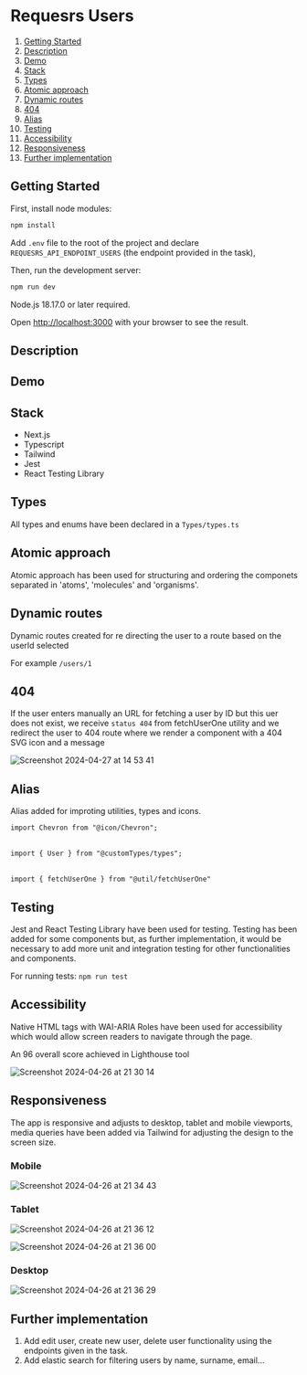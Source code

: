 # Requesrs Users

1. [Getting Started](#getting-started)
2. [Description](#description)
3. [Demo](#demo)
4. [Stack](#stack)
5. [Types](#types)
6. [Atomic approach](#atomic-approach)
7. [Dynamic routes](#dynamic-routes)
8. [404](#404)
9. [Alias](#alias)
10. [Testing](#testing)
11. [Accessibility](#accessibility)
12. [Responsiveness](#responsiveness)
13. [Further implementation](#further-implementation)

## Getting Started

First, install node modules:

```bash
npm install
```

Add `.env` file to the root of the project and declare `REQUESRS_API_ENDPOINT_USERS` (the endpoint provided in the task), 

Then, run the development server:

```bash
npm run dev
```

Node.js 18.17.0 or later required.

Open [http://localhost:3000](http://localhost:3000) with your browser to see the result.

## Description


## Demo

## Stack

<ul>
  <li>Next.js</li>
  <li>Typescript</li>
  <li>Tailwind</li>
  <li>Jest</li>
  <li>React Testing Library</li>
</ul>

## Types

All types and enums have been declared in a `Types/types.ts`

## Atomic approach

Atomic approach has been used for structuring and ordering the componets separated in 'atoms', 'molecules' and 'organisms'.

## Dynamic routes

Dynamic routes created for re directing the user to a route based on the userId selected

For example `/users/1`

## 404

If the user enters manually an URL for fetching a user by ID but this uer does not exist, we receive `status 404` from fetchUserOne utility and we redirect the user to 404 route where we render a component with a 404 SVG icon and a message

![Screenshot 2024-04-27 at 14 53 41](https://github.com/david-lorenzo-vargas/Requesrs-Users/assets/72414745/e97a20e4-e177-4f18-a87f-bd4bebebcb53)

## Alias

Alias added for improting utilities, types and icons.

`import Chevron from "@icon/Chevron";`
<br>
<br>

`import { User } from "@customTypes/types";`
<br>
<br>

`import { fetchUserOne } from "@util/fetchUserOne"`

## Testing

Jest and React Testing Library have been used for testing. Testing has been added for some components but, as further implementation, it would be necessary to add more unit and integration testing for other functionalities and components.

For running tests: `npm run test`

## Accessibility

Native HTML tags with WAI-ARIA Roles have been used for accessibility which would allow screen readers to navigate through the page.

An 96 overall score achieved in Lighthouse tool

![Screenshot 2024-04-26 at 21 30 14](https://github.com/david-lorenzo-vargas/Requesrs-Users/assets/72414745/75caa90b-7489-429a-946b-d6d268d984e3)

## Responsiveness

The app is responsive and adjusts to desktop, tablet and mobile viewports, media queries have been added via Tailwind for adjusting the design to the screen size.

### Mobile

![Screenshot 2024-04-26 at 21 34 43](https://github.com/david-lorenzo-vargas/Requesrs-Users/assets/72414745/87cd776d-5aac-41f1-9e7b-18e387b9580b)

### Tablet

![Screenshot 2024-04-26 at 21 36 12](https://github.com/david-lorenzo-vargas/Requesrs-Users/assets/72414745/81afd7f4-337a-4adb-8998-9329f9731b69)

![Screenshot 2024-04-26 at 21 36 00](https://github.com/david-lorenzo-vargas/Requesrs-Users/assets/72414745/10de6763-5c6c-4d23-b80c-e4786412f589)

### Desktop

![Screenshot 2024-04-26 at 21 36 29](https://github.com/david-lorenzo-vargas/Requesrs-Users/assets/72414745/7076d860-2033-4247-ad5d-c1a27a791c8a)

## Further implementation

1. Add edit user, create new user, delete user functionality using the endpoints given in the task.
2. Add elastic search for filtering users by name, surname, email...
